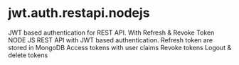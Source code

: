 # jwt.auth.restapi.nodejs
JWT based authentication for REST API. With Refresh &amp; Revoke Token
NODE JS REST API with JWT based authentication.
Refresh token are stored in MongoDB
Access tokens with user claims
Revoke tokens
Logout & delete tokens
